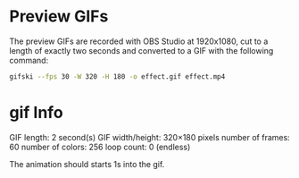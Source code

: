 # Preview GIFs

The preview GIFs are recorded with OBS Studio at 1920x1080, cut to a length of exactly two seconds and converted to a GIF with the following command:

```bash
gifski --fps 30 -W 320 -H 180 -o effect.gif effect.mp4
```

# gif Info
GIF length: 2 second(s)
GIF width/height: 320×180 pixels
number of frames: 60
number of colors: 256
loop count: 0 (endless)

The animation should starts 1s into the gif.
